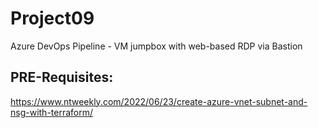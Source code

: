 # Project09
Azure DevOps Pipeline - VM jumpbox with web-based RDP via Bastion

PRE-Requisites:
- 
https://www.ntweekly.com/2022/06/23/create-azure-vnet-subnet-and-nsg-with-terraform/
